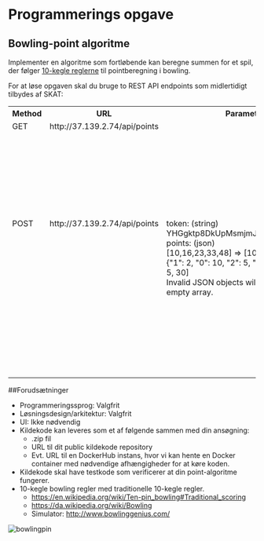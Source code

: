 # Programmerings opgave

## Bowling-point algoritme

Implementer en algoritme som fortløbende kan beregne summen for et spil, der følger [10-kegle reglerne](https://en.wikipedia.org/wiki/Ten-pin_bowling#Traditional_scoring) til pointberegning i bowling. 

For at løse opgaven skal du bruge to REST API endpoints som midlertidigt tilbydes af SKAT:

<table>
  <tbody>
    <tr>
      <th align="center" width="5%">Method</th>
      <th align="center" width="30%">URL</th>
      <th align="center" width="25%">Parametre</th>
      <th align="center" width="40%">Beskrivelse</th>
    </tr>
    <tr>
      <td valign="top">GET</td>
      <td valign="top">http://37.139.2.74/api/points</td>
      <td valign="top"></td>
      <td>
        <ul>
          <li>Returnerer en JSON-liste med en tilfældig længde og kombination af valide bowling points, samt et token, som skal bruges i POST endpoint.</li>
          <li>Strike er repræsenteret ved [10,0]</li>
          <li>Spare er repræsenteret ved t. ex. [7,3] eller [0,10] eller [5,5]</li>
      </ul>
      </td>
    </tr>
    <tr>
      <td valign="top">POST</td>
      <td valign="top">http://37.139.2.74/api/points</td>
      <td valign="top">token: (string)
        <br />
        YHGgktp8DkUpMsmjmJfsOTJ3PUAxJOBk
        <br />
        points: (json)
        <br />
        [10,16,23,33,48] => [10,16,23,33,48]
        <br />
        {"1": 2, "0": 10, "2": 5, "3":30} => [2, 10, 5, 30]
        <br />
        Invalid JSON objects will be seen as an empty array.
      </td>
      <td valign="top"><i>token</i>: Modtaget i GET<br /><i>points</i>: Dine kalkulerede summer<br /><br />Returnerer HTTP status kode ”200 OK” hvis summerne og token er korrekt.<br /><br />Summerne er en liste af de akkumulerende point resultater.<br /><br />T. ex. giver <i>point</i> [[3,7],[10,0],[8,2],[8,1],[10,0],[3,4],[7,0],[5,5],[3,2],[2,5]] <i>summerne</i> [20,40,58,67,84,91,98,111,116,123], hvor 123 er totalsummen efter, i det her tilfælde, 10 omganger.</td>
    </tr>
  </tbody>
</table>

##Forudsætninger
* Programmeringssprog: Valgfrit 
* Løsningsdesign/arkitektur: Valgfrit 
* UI: Ikke nødvendig 
* Kildekode kan leveres som et af følgende sammen med din ansøgning: 
  * .zip fil 
  * URL til dit public kildekode repository 
  * Evt. URL til en DockerHub instans, hvor vi kan hente en Docker container med nødvendige afhængigheder for at køre koden. 
* Kildekode skal have testkode som verificerer at din point-algoritme fungerer.
* 10-kegle bowling regler med traditionelle 10-kegle regler. 
  * https://en.wikipedia.org/wiki/Ten-pin_bowling#Traditional_scoring  
  * https://da.wikipedia.org/wiki/Bowling 
  * Simulator: http://www.bowlinggenius.com/ 
  
  
![bowlingpin](http://sportshlok.com/appimg/Rules-of-Bowling/3.jpg)

